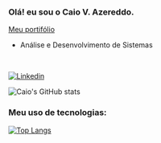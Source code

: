 ### Olá! eu sou o Caio V. Azereddo.
<a href="https://portifolio-caio.netlify.app/">Meu portifólio</a>
<ul>
    <li> Análise e Desenvolvimento de Sistemas 
</ul>
<br>

[![Linkedin](https://img.shields.io/badge/LinkedIn-0077B5?style=for-the-badge&logo=linkedin&logoColor=white)](https://www.linkedin.com/in/caio-azeredo-6a0915138/)

![Caio's GitHub stats](https://github-readme-stats.vercel.app/api?username=CaioVAzeredo&show_icons=true&theme=dracula)

### Meu uso de tecnologias: 
[![Top Langs](https://github-readme-stats.vercel.app/api/top-langs/?username=CaioVAzeredo&hide_progress=true)](https://github.com/CaioVAzeredo/github-readme-stats)
<!--
**CaioVAzeredo/caioVAzeredo** is a ✨ _special_ ✨ repository because its `README.md` (this file) appears on your GitHub profile.

Here are some ideas to get you started:

- 🔭 I’m currently working on ...
- 🌱 I’m currently learning ...
- 👯 I’m looking to collaborate on ...
- 🤔 I’m looking for help with ...
- 💬 Ask me about ...
- 📫 How to reach me: ...
- 😄 Pronouns: ...
- ⚡ Fun fact: ...
-->
